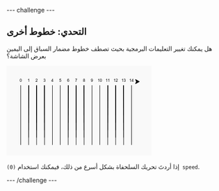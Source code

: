 --- challenge ---

## التحدي: خطوط أخرى

هل يمكنك تغيير التعليمات البرمجية بحيث تصطف خطوط مضمار السباق إلى اليمين بعرض الشاشة؟

![لقطة شاشة](images/race-challenge1.png)

إذا أردتَ تحريك السلحفاة بشكل أسرع من ذلك، فيمكنك استخدام `‏(0) speed`.

--- /challenge ---
